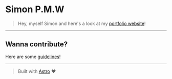 # Simon P.M.W

> Hey, myself Simon and here's a look at my [portfolio website](https://simonpmw.netlify.app)!

---

## Wanna contribute?

Here are some [guidelines](https://github.com/techbrv/techbrv.github.io/blob/master/contributing.md)!

---

> Built with [Astro](https://astro.build/) :heart:
